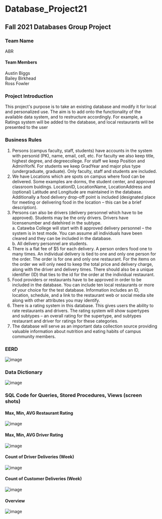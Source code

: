 # Database_Project21
## Fall 2021 Databases Group Project
### Team Name
ABR
#### Team Members
Austin Biggs  
Bailey Birkhead  
Ross Fowler
### Project Introduction
This project's purpose is to take an existing database and modify it for local and personalized use. The aim is to add onto the functionality of the available data system, and to restructure accordingly. For example, a Ratings system will be added to the database, and local restaurants will be presented to the user
### Business Rules
1)	Persons (campus faculty, staff, students) have accounts in the system with personid (PK), name, email, cell, etc.  For faculty we also keep title, highest degree, and degreecollege.  For staff we keep Position and AdminYorN.  For students we keep GradYear and major plus type (undergraduate, graduate).  Only faculty, staff and students are included.    
2)	We have Locations which are spots on campus where food can be delivered.  Some examples are dorms, the student center, and approved classroom buidings.  LocationID, LocationName, LocationAddress and (optional) Latitude and Longitude are maintained in the database. Additionally a food delivery drop-off point is included (designated place for meeting or delivering food in the location – this can be a brief description).    
3)	Persons can also be drivers (delivery personnel which have to be approved). Students may be the only drivers. Drivers have licensenumber and datehired in the subtype.  
a.	Catawba College will start with 8 approved delivery personnel – the system is in test mode.  You can assume all individuals have been cleared and they can be included in the database.  
b.	All delivery personnel are students.    
4)	There is a flat fee of $5 for each delivery.  A person orders food one to many times.  An individual delivery is tied to one and only one person for the order.  The order is for one and only one restaurant.  For the items on the order we will only need to keep the total price and delivery charge, along with the driver and delivery times.  There should also be a unique identifier (ID) that ties to the id for the order at the individual restaurant.    
5)	Food providers or restaurants have to be approved in order to be included in the database.  You can include ten local restaurants or more of your choice for the test database.  Information includes an ID, location, schedule, and a link to the restaurant web or social media site along with other attributes you may identify.    
6)	There is a rating system in this database. This gives users the ability to rate restaurants and drivers. The rating system will show supertypes and subtypes – an overall rating for the supertype, and subtypes restaurant and driver for ratings for these categories.    
7)	The database will serve as an important data collection source providing valuable information about nutrition and eating habits of campus community members.    

### EERD
![image](https://user-images.githubusercontent.com/93000813/141512030-4473b187-4a25-42c1-951f-63a51d06c3e0.png)

### Data Dictionary
![image](https://user-images.githubusercontent.com/93000813/140790234-3457dbdb-987b-48d1-afad-5f8b2bdbd364.png)



### SQL Code for Queries, Stored Procedures, Views (screen shots)
#### Max, Min, AVG Restaurant Rating
![image](https://user-images.githubusercontent.com/93000813/143915834-670d7693-60ad-47bb-b198-a18f64a9d172.png)
#### Max, Min, AVG Driver Rating
![image](https://user-images.githubusercontent.com/93000813/143915888-62634e90-3955-4c01-8d54-067e45ca8062.png)
#### Count of Driver Deliveries (Week)
![image](https://user-images.githubusercontent.com/93000813/143915937-1d46a18b-999e-4276-b6d3-cef2831eeefa.png)
#### Count of Customer Deliveries (Week)
![image](https://user-images.githubusercontent.com/93000813/143916047-6515216c-1109-4493-872c-f5e90abe5c34.png)
#### Overview
![image](https://user-images.githubusercontent.com/93000813/143916458-06cfb924-85c8-42c6-83a4-158a420040cd.png)


